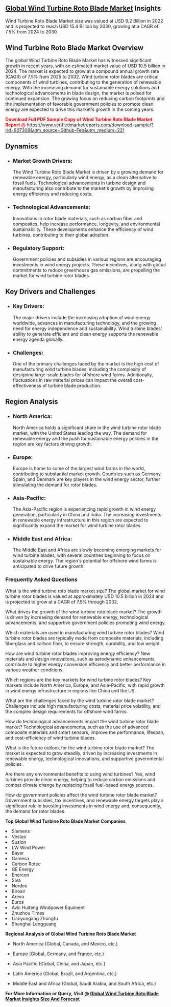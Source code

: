 <h2><a href="https://www.verifiedmarketreports.com/download-sample/?rid=807308&amp;utm_source=Github&amp;utm_medium=221" target="_blank">Global Wind Turbine Roto Blade Market</a> Insights</h2><p>Wind Turbine Roto Blade Market size was valued at USD 9.2 Billion in 2022 and is projected to reach USD 15.4 Billion by 2030, growing at a CAGR of 7.5% from 2024 to 2030.</p><p> <h2>Wind Turbine Roto Blade Market Overview</h2> <p>The global Wind Turbine Roto Blade Market has witnessed significant growth in recent years, with an estimated market value of USD 10.5 billion in 2024. The market is expected to grow at a compound annual growth rate (CAGR) of 7.5% from 2025 to 2032. Wind turbine rotor blades are critical components of wind turbines, contributing to the generation of renewable energy. With the increasing demand for sustainable energy solutions and technological advancements in blade design, the market is poised for continued expansion. The growing focus on reducing carbon footprints and the implementation of favorable government policies to promote clean energy are expected to drive this market's growth in the coming years.</p> <p><p><span class=""><span style="color: #ff0000;"><strong>Download Full PDF Sample Copy of Wind Turbine Roto Blade Market Report</strong> @ </span><a href="https://www.verifiedmarketreports.com/download-sample/?rid=807308&amp;utm_source=Github-Feb&amp;utm_medium=221" target="_blank">https://www.verifiedmarketreports.com/download-sample/?rid=807308&amp;utm_source=Github-Feb&amp;utm_medium=221</a></span></p></p> <h2>Dynamics</h2> <ul> <li><h3>Market Growth Drivers:</h3> The Wind Turbine Roto Blade Market is driven by a growing demand for renewable energy, particularly wind energy, as a clean alternative to fossil fuels. Technological advancements in turbine design and manufacturing also contribute to the market's growth by improving energy efficiency and reducing costs.</li> <li><h3>Technological Advancements:</h3> Innovations in rotor blade materials, such as carbon fiber and composites, help increase performance, longevity, and environmental sustainability. These developments enhance the efficiency of wind turbines, contributing to their global adoption.</li> <li><h3>Regulatory Support:</h3> Government policies and subsidies in various regions are encouraging investments in wind energy projects. These incentives, along with global commitments to reduce greenhouse gas emissions, are propelling the market for wind turbine rotor blades.</li> </ul> <h2>Key Drivers and Challenges</h2> <ul> <li><h3>Key Drivers:</h3> The major drivers include the increasing adoption of wind energy worldwide, advances in manufacturing technology, and the growing need for energy independence and sustainability. Wind turbine blades' ability to generate efficient and clean energy supports the renewable energy agenda globally.</li> <li><h3>Challenges:</h3> One of the primary challenges faced by the market is the high cost of manufacturing wind turbine blades, including the complexity of designing large-scale blades for offshore wind farms. Additionally, fluctuations in raw material prices can impact the overall cost-effectiveness of turbine blade production.</li> </ul> <h2>Region Analysis</h2> <ul> <li><h3>North America:</h3> North America holds a significant share in the wind turbine rotor blade market, with the United States leading the way. The demand for renewable energy and the push for sustainable energy policies in the region are key factors driving growth.</li> <li><h3>Europe:</h3> Europe is home to some of the largest wind farms in the world, contributing to substantial market growth. Countries such as Germany, Spain, and Denmark are key players in the wind energy sector, further stimulating the demand for rotor blades.</li> <li><h3>Asia-Pacific:</h3> The Asia-Pacific region is experiencing rapid growth in wind energy generation, particularly in China and India. The increasing investments in renewable energy infrastructure in this region are expected to significantly expand the market for wind turbine rotor blades.</li> <li><h3>Middle East and Africa:</h3> The Middle East and Africa are slowly becoming emerging markets for wind turbine blades, with several countries beginning to focus on sustainable energy. The region's potential for offshore wind farms is anticipated to drive future growth.</li> </ul> <h3>Frequently Asked Questions</h3> <p>What is the wind turbine roto blade market size? The global market for wind turbine rotor blades is valued at approximately USD 10.5 billion in 2024 and is projected to grow at a CAGR of 7.5% through 2032.</p> <p>What drives the growth of the wind turbine roto blade market? The growth is driven by increasing demand for renewable energy, technological advancements, and supportive government policies promoting wind energy.</p> <p>Which materials are used in manufacturing wind turbine rotor blades? Wind turbine rotor blades are typically made from composite materials, including fiberglass and carbon fiber, to ensure strength, durability, and low weight.</p> <p>How are wind turbine rotor blades improving energy efficiency? New materials and design innovations, such as aerodynamic enhancements, contribute to higher energy conversion efficiency and better performance in various weather conditions.</p> <p>Which regions are the key markets for wind turbine rotor blades? Key markets include North America, Europe, and Asia-Pacific, with rapid growth in wind energy infrastructure in regions like China and the US.</p> <p>What are the challenges faced by the wind turbine rotor blade market? Challenges include high manufacturing costs, material price volatility, and the complex design requirements for offshore wind farms.</p> <p>How do technological advancements impact the wind turbine rotor blade market? Technological advancements, such as the use of advanced composite materials and smart sensors, improve the performance, lifespan, and cost-efficiency of wind turbine blades.</p> <p>What is the future outlook for the wind turbine rotor blade market? The market is expected to grow steadily, driven by increasing investments in renewable energy, technological innovations, and supportive governmental policies.</p> <p>Are there any environmental benefits to using wind turbines? Yes, wind turbines provide clean energy, helping to reduce carbon emissions and combat climate change by replacing fossil fuel-based energy sources.</p> <p>How do government policies affect the wind turbine rotor blade market? Government subsidies, tax incentives, and renewable energy targets play a significant role in boosting investments in wind energy and, consequently, the demand for rotor blades.</p> </p><p><strong>Top Global Wind Turbine Roto Blade Market Companies</strong></p><div data-test-id=""><p><li>Siemens</li><li> Vestas</li><li> Suzlon</li><li> LW Wind Power</li><li> Bayer</li><li> Gamesa</li><li> Carbon Rotec</li><li> GE Energy</li><li> Enercon</li><li> Siva</li><li> Nordex</li><li> Biroair</li><li> Areva</li><li> Euros</li><li> Avic Huiteng Windpower Equiment</li><li> Zhuzhou Times</li><li> Lianyungang Zhongfu</li><li> Shanghai Lengguang</li></p><div><strong>Regional Analysis of&nbsp;Global Wind Turbine Roto Blade Market</strong></div><ul><li dir="ltr"><p dir="ltr">North America&nbsp;(Global, Canada, and Mexico, etc.)</p></li><li dir="ltr"><p dir="ltr">Europe (Global, Germany, and France, etc.)</p></li><li dir="ltr"><p dir="ltr">Asia Pacific&nbsp;(Global, China, and Japan, etc.)</p></li><li dir="ltr"><p dir="ltr">Latin America&nbsp;(Global, Brazil, and Argentina, etc.)</p></li><li dir="ltr">Middle East and Africa&nbsp;(Global, Saudi Arabia, and South Africa, etc.)</li></ul><p><strong>For More Information or Query, Visit @&nbsp;</strong><strong><a href="https://www.verifiedmarketreports.com/product/wind-turbine-roto-blade-market/?utm_source=Github&amp;utm_medium=221" target="_blank">Global Wind Turbine Roto Blade Market Insights Size And Forecast</a></strong></p></div>
